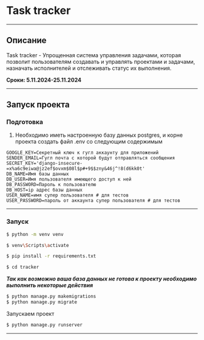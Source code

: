 # Task tracker

---

## Описание

Task tracker - Упрощенная система управления задачами, которая позволит пользователям создавать и управлять проектами и задачами, назначать исполнителей и отслеживать статус их выполнения.

**Сроки: 5.11.2024-25.11.2024**

---

## Запуск проекта

### Подготовка

1. Необходимо иметь настроенную базу данных postgres, и корне проекта создать файл .env со следующим содержимым

```text
GOOGLE_KEY=Секретный ключ к гугл аккаунту для приложений
SENDER_EMAIL=Гугл почта с которой будут отправляться сообщения
SECRET_KEY='django-insecure-=x%a6c9eiwa@jz2ef$ovxm$08l$p#+9$$zny&46j^!8(d6kk0t'
DB_NAME=Имя базы данных
DB_USER=Имя пользователя имеющего доступ к ней
DB_PASSWORD=Пароль к пользователю
DB_HOST=ip адрес базы данных
USER_NAME=имя супер пользователя # для тестов
USER_PASSWORD=пароль от аккаунта супер пользователя # для тестов
```

---

### Запуск

```bash
$ python -m venv venv
```

```bash
$ venv\Scripts\activate
```

```bash
$ pip install -r requirements.txt
```

```bash
$ cd tracker
```

**_Так как возможно ваша база данных не готова к проекту необходимо выполнить некоторые действия_**

```bash
$ python manage.py makemigrations
$ python manage.py migrate
```

Запускаем проект

```bash
$ python manage.py runserver
```

---
